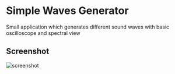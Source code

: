 # Simple Waves Generator
Small application which generates different sound waves with basic oscilloscope and spectral view

## Screenshot

![screenshot](https://cloud.githubusercontent.com/assets/2100323/17755024/432e9666-64e0-11e6-9f53-defabb871377.PNG)
